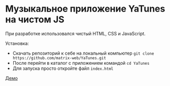 # Музыкальное приложение YaTunes на чистом JS
При разработке использовался чистый HTML, CSS и JavaScript.

Установка:
* Скачать репозиторий к себе на локальный компьютер ```git clone https://github.com/matrix-web/YaTunes.git```
* После перейти в каталог с приложением командой ```cd YaTunes```
* Для запуска просто откройте файл ```index.html```

[Демо](https://matrix-web.github.io/YaTunes/)